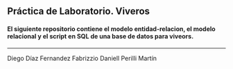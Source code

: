 ## Práctica de Laboratorio. Viveros

#### El siguiente repositorio contiene el modelo entidad-relacion, el modelo relacional y el script en SQL de una base de datos para viveors.
---
Diego Díaz Fernandez
Fabrizzio Daniell Perilli Martín 
